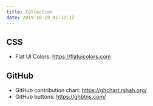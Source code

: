 ```yaml
---
title: Collection
date: 2019-10-19 01:12:17
---
```


## CSS
- Flat UI Colors: <https://flatuicolors.com>

## GitHub
- GitHub contribution chart: <https://ghchart.rshah.org/>
- GitHub buttons: <https://ghbtns.com/>
